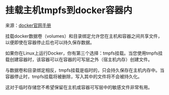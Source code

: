 # 挂载主机tmpfs到docker容器内

来源：[docker官网手册](https://docs.docker.com/storage/tmpfs/)

挂载docker数据卷（volumes）和目录绑定允许您在主机和容器之间共享文件，以便即使在容器停止后也可以持久保存数据。

如果你在Linux上运行Docker，你有第三个选择：tmpfs挂载。当您使用tmpfs挂载创建容器时，该容器可以在容器的可写层之外（宿主机内存）创建文件。

与数据卷和目录绑定相反，tmpfs挂载是临时的，只会持久保存在主机内存中。当容器停止时，tmpfs挂载将被删除，写入其中的文件将不会被持久化。

这对于临时存储您不希望保留在主机或容器可写层中的敏感文件非常有用。
